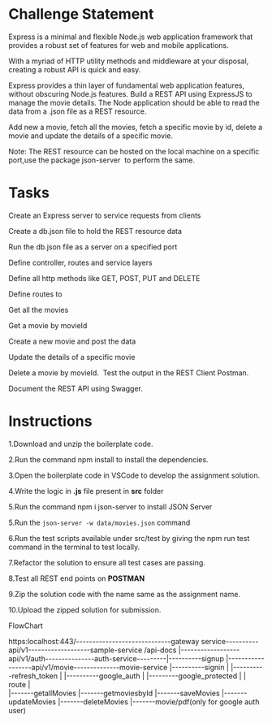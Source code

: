 # Challenge Statement

Express is a minimal and flexible Node.js web application framework that provides a robust set of features for web and mobile applications. ​

With a myriad of HTTP utility methods and middleware at your disposal, creating a robust API is quick and easy. ​

Express provides a thin layer of fundamental web application features, without obscuring Node.js features.
Build a REST API using ExpressJS to manage the movie details. The Node application should be able to read the data from a .json file as a REST resource.​

​Add new a movie, fetch all the movies, fetch a specific movie by id, delete a movie and update the details of a specific movie. ​

​Note: The REST resource can be hosted on the ​local machine on a specific port,​use the package json-server ​
to perform the same.

# Tasks

Create an Express server to service requests from clients​

Create a db.json file to hold the REST resource data ​

Run the db.json file as a server on a specified port​

Define controller, routes and service layers​

Define all http methods like GET, POST, PUT and DELETE​

Define routes to​

Get all the movies​

Get a movie by movieId​

Create a new movie and post the data​

Update the details of a specific movie​

Delete a movie by movieId.
​
Test the output in the REST Client Postman.​

Document the REST API using Swagger.

# Instructions

1.Download and unzip the boilerplate code.

2.Run the command npm install to install the dependencies.

3.Open the boilerplate code in VSCode to develop the assignment solution.

4.Write the logic in **.js** file present in **src** folder

5.Run the command npm i json-server to install JSON Server

5.Run the `json-server -w data/movies.json` command

6.Run the test scripts available under src/test by giving the npm run test command in the terminal to test locally.

7.Refactor the solution to ensure all test cases are passing.

8.Test all REST end points on **POSTMAN**

9.Zip the solution code with the name same as the assignment name.

10.Upload the zipped solution for submission.




FlowChart

https:localhost:443/-----------------------------gateway service----------api/v1-------------------sample-service
                   /api-docs                           |------------------api/v1/auth---------------auth-service---------|----------signup
                                                       |------------------api/v1/movie--------------movie-service        |----------signin
                                                                                                    |                    |----------refresh_token 
                                                                                                    |                    |----------google_auth
                                                                                                    |                    |---------google_protected
                                                                                                    |                    |          route
                                                                                                    |                      
                                                                                                    |-------getallMovies
                                                                                                    |-------getmoviesbyId
                                                                                                    |-------saveMovies
                                                                                                    |-------updateMovies
                                                                                                    |-------deleteMovies
                                                                                                    |-------movie/pdf(only for google auth user)